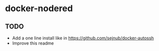 # docker-nodered

## TODO

- Add a one line install like in <https://github.com/sejnub/docker-autossh>
- Improve this readme
